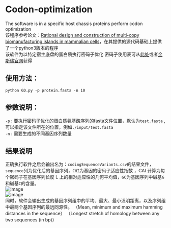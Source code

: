 # Codon-optimization
The software is in a specific host chassis proteins perform codon optimization  
该程序参考论文：[Rational design and construction of multi-copy biomanufacturing islands in mammalian cells](https://doi.org/10.1093/nar/gkab1214)，在其提供的源代码基础上提供了一个python3版本的程序  
该软件为以特定宿主底盘的蛋白质执行密码子优化
密码子使用表可从[此处](http://www.kazusa.or.jp/codon/)或者[金斯瑞官网](https://www.genscript.com/tools/codon-frequency-table)获得
## 使用方法：
```shell
python GD.py -p protein.fasta -n 10
```
## 参数说明：
`-p` : 要执行密码子优化的蛋白质氨基酸序列的fasta文件位置，默认为`test.fasta` ,可以指定该文件所在的位置，例如`./input/test.fasta`  
`-n` : 需要生成的不同基因序列数量

## 结果说明
 正确执行软件之后会输出名为：`codingSequenceVariants.csv`的结果文件，`sequence`列为优化后的基因序列，`CHI`为基因的密码子适应性指数 ，CAI 计算为每个密码子在基因序列长度 L 上的相对适应性的几何平均值，`GC`为基因序列中碱基`G`和碱基`C`的含量。  
![image](https://user-images.githubusercontent.com/35862583/234791351-31431315-7428-407f-959b-866d93601109.png)  
![image](https://user-images.githubusercontent.com/35862583/234791493-08b4ff42-4b1f-4d3f-aa05-83a8e2f5e198.png)    
同时，软件会输出生成的基因序列组中的平均、最大、最小汉明距离，以及序列组中最两个基因序列的最远同源性。
（Mean, minimum and maximum hamming distances in the sequence）
（Longest stretch of homology between any two sequences (in bp)）
